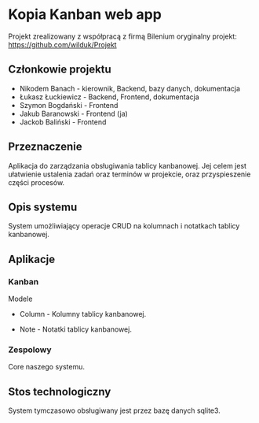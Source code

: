 #  Kopia Kanban web app
Projekt zrealizowany z współpracą z firmą Bilenium
oryginalny projekt: https://github.com/wilduk/Projekt
## Członkowie projektu
- Nikodem Banach - kierownik, Backend, bazy danych, dokumentacja
- Łukasz Łuckiewicz - Backend, Frontend, dokumentacja
- Szymon Bogdański - Frontend
- Jakub Baranowski - Frontend (ja)
- Jackob Baliński - Frontend

## Przeznaczenie

Aplikacja do zarządzania obsługiwania tablicy kanbanowej. Jej celem jest ułatwienie ustalenia zadań oraz terminów w projekcie, oraz przyspieszenie części procesów.

## Opis systemu

System umożliwiający operacje CRUD na kolumnach i notatkach tablicy kanbanowej.



## Aplikacje


### Kanban

Modele

- Column - Kolumny tablicy kanbanowej.

- Note - Notatki tablicy kanbanowej.

### Zespolowy
Core naszego systemu.

## Stos technologiczny

System tymczasowo obsługiwany jest przez bazę danych sqlite3.

